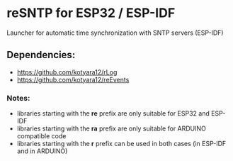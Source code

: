 # reSNTP for ESP32 / ESP-IDF

Launcher for automatic time synchronization with SNTP servers (ESP-IDF)

## Dependencies:
  - https://github.com/kotyara12/rLog
  - https://github.com/kotyara12/reEvents

### Notes:
  - libraries starting with the <b>re</b> prefix are only suitable for ESP32 and ESP-IDF
  - libraries starting with the <b>ra</b> prefix are only suitable for ARDUINO compatible code
  - libraries starting with the <b>r</b> prefix can be used in both cases (in ESP-IDF and in ARDUINO)
